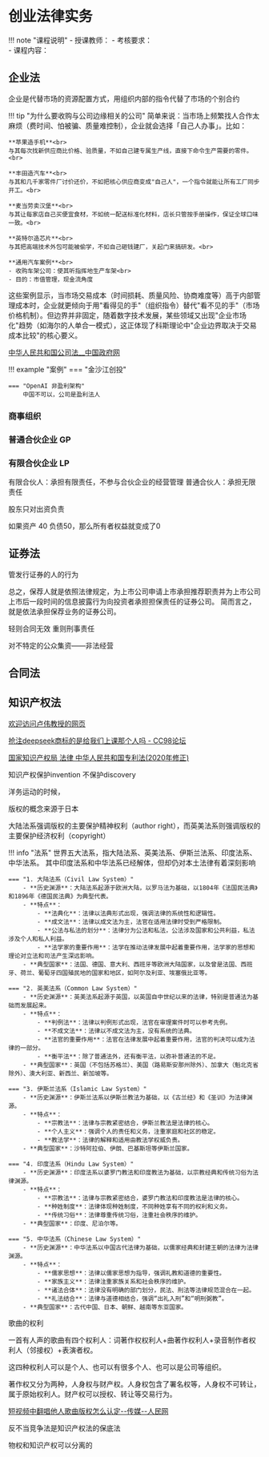 # 创业法律实务

!!! note "课程说明"
    - 授课教师：<brs>
    - 考核要求：<br>
    - 课程内容：<br>


## 企业法

企业是代替市场的资源配置方式，用组织内部的指令代替了市场的个别合约


!!! tip "为什么要收购与公司边缘相关的公司"
    简单来说：当市场上频繁找人合作太麻烦（费时间、怕被骗、质量难控制），企业就会选择「自己人办事」。比如：

    **苹果造手机**<br>
    与其每次找新供应商比价格、验质量，不如自己建专属生产线，直接下命令生产需要的零件。<br>

    **丰田造汽车**<br>
    与其和几千家零件厂讨价还价，不如把核心供应商变成"自己人"，一个指令就能让所有工厂同步开工。<br>

    **麦当劳卖汉堡**<br>
    与其让每家店自己买便宜食材，不如统一配送标准化材料，店长只管按手册操作，保证全球口味一致。<br>

    **英特尔造芯片**<br>
    与其把高端技术外包可能被偷学，不如自己砸钱建厂，关起门来搞研发。<br>

    **通用汽车案例**<br>
    - 收购车架公司：使其听指挥地生产车架<br>
    - 目的：市值管理，现金流角度

这些案例显示，当市场交易成本（时间损耗、质量风险、协商难度等）高于内部管理成本时，企业就更倾向于用"看得见的手"（组织指令）替代"看不见的手"（市场价格机制）。但边界并非固定，随着数字技术发展，某些领域又出现"企业市场化"趋势（如海尔的人单合一模式），这正体现了科斯理论中"企业边界取决于交易成本比较"的核心要义。

<a href="https://www.gov.cn/yaowen/liebiao/202312/content_6923395.htm" target="_blank">中华人民共和国公司法__中国政府网</a>

!!! example "案例"
    === "金沙江创投"

    === "OpenAI 非盈利架构"
        中国不可以，公司是盈利法人
### 商事组织


### 普通合伙企业 GP

### 有限合伙企业 LP
有限合伙人：承担有限责任，不参与合伙企业的经营管理
普通合伙人：承担无限责任


股东只对出资负责

如果资产 40 负债50，那么所有者权益就变成了0

## 证券法

管发行证券的人的行为

总之，保荐人就是依照法律规定，为上市公司申请上市承担推荐职责并为上市公司上市后一段时间的信息披露行为向投资者承担担保责任的证券公司。 简而言之，就是依法承担保荐业务的证券公司。


轻则合同无效
重则刑事责任

对不特定的公众集资——非法经营

## 合同法

## 知识产权法

[欢迎访问卢伟教授的网页](https://www.willie.lu/chinese/index.htm)

[抢注deepseek商标的是给我们上课那个人吗 - CC98论坛](https://www.cc98.org/topic/6107511)


[国家知识产权局 法律 中华人民共和国专利法(2020年修正)](https://www.cnipa.gov.cn/art/2020/11/23/art_97_155167.html)

知识产权保护invention 不保护discovery


洋务运动的时候，

版权的概念来源于日本


大陆法系强调版权的主要保护精神权利（author right），而英美法系则强调版权的主要保护经济权利（copyright）

!!! info "法系"
    世界五大法系，指大陆法系、英美法系、伊斯兰法系、印度法系、中华法系。
    其中印度法系和中华法系已经解体，但却仍对本土法律有着深刻影响

    === "1. 大陆法系（Civil Law System）"
        - **历史渊源**：大陆法系起源于欧洲大陆，以罗马法为基础，以1804年《法国民法典》和1896年《德国民法典》为典型代表。
        - **特点**：
            - **法典化**：法律以法典形式出现，强调法律的系统性和逻辑性。
            - **成文法**：法律以成文法为主，法官在适用法律时受到严格限制。
            - **公法与私法的划分**：法律分为公法和私法，公法涉及国家和公共利益，私法涉及个人和私人利益。
            - **法学家的重要作用**：法学在推动法律发展中起着重要作用，法学家的思想和理论对立法和司法产生深远影响。
        - **典型国家**：法国、德国、意大利、西班牙等欧洲大陆国家，以及曾是法国、西班牙、荷兰、葡萄牙四国殖民地的国家和地区，如阿尔及利亚、埃塞俄比亚等。

    === "2. 英美法系（Common Law System）"
        - **历史渊源**：英美法系起源于英国，以英国自中世纪以来的法律，特别是普通法为基础而发展起来。
        - **特点**：
            - **判例法**：法律以判例形式出现，法官在审理案件时可以参考先例。
            - **不成文法**：法律以不成文法为主，没有系统的法典。
            - **法官的重要作用**：法官在法律发展中起着重要作用，法官的判决可以成为法律的一部分。
            - **衡平法**：除了普通法外，还有衡平法，以弥补普通法的不足。
        - **典型国家**：英国（不包括苏格兰）、美国（路易斯安那州除外）、加拿大（魁北克省除外）、澳大利亚、新西兰、新加坡等。

    === "3. 伊斯兰法系（Islamic Law System）"
        - **历史渊源**：伊斯兰法系以伊斯兰教法为基础，以《古兰经》和《圣训》为法律渊源。
        - **特点**：
            - **宗教法**：法律与宗教紧密结合，伊斯兰教法是法律的核心。
            - **个人主义**：强调个人的责任和义务，注重家庭和社区的稳定。
            - **教法学**：法律的解释和适用由教法学权威负责。
        - **典型国家**：沙特阿拉伯、伊朗、巴基斯坦等伊斯兰国家。

    === "4. 印度法系（Hindu Law System）"
        - **历史渊源**：印度法系以婆罗门教法和印度教法为基础，以宗教经典和传统习俗为法律渊源。
        - **特点**：
            - **宗教法**：法律与宗教紧密结合，婆罗门教法和印度教法是法律的核心。
            - **种姓制度**：法律体现种姓制度，不同种姓享有不同的权利和义务。
            - **传统习俗**：法律尊重传统习俗，注重社会秩序的维护。
        - **典型国家**：印度、尼泊尔等。

    === "5. 中华法系（Chinese Law System）"
        - **历史渊源**：中华法系以中国古代法律为基础，以儒家经典和封建王朝的法律为法律渊源。
        - **特点**：
            - **儒家思想**：法律以儒家思想为指导，强调礼教和道德的重要性。
            - **家族主义**：法律注重家族关系和社会秩序的维护。
            - **诸法合体**：法律没有明确的部门划分，民法、刑法等法律规范混合在一起。
            - **礼法结合**：法律与道德相结合，强调“出礼入刑”和“明刑弼教”。
        - **典型国家**：古代中国、日本、朝鲜、越南等东亚国家。

歌曲的权利

一首有人声的歌曲有四个权利人：词著作权权利人+曲著作权利人+录音制作者权利人（邻接权）+表演者权。

这四种权利人可以是个人、也可以有很多个人、也可以是公司等组织。

著作权又分为两种，人身权与财产权。人身权包含了署名权等，人身权不可转让，属于原始权利人。财产权可以授权、转让等交易行为。

[短视频中翻唱他人歌曲版权怎么认定--传媒--人民网](http://media.people.com.cn/n1/2018/0816/c14677-30232945.html)


反不当竞争法是知识产权法的保底法

物权和知识产权可以分离的


